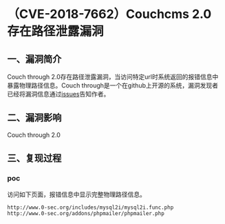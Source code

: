 （CVE-2018-7662）Couchcms 2.0 存在路径泄露漏洞
==============================================

一、漏洞简介
------------

Couch through
2.0存在路径泄露漏洞，当访问特定url时系统返回的报错信息中暴露物理路径信息。Couch
through是一个在github上开源的系统，漏洞发现者已经将漏洞信息通过[issues](https://github.com/CouchCMS/CouchCMS/issues/46)告知作者。

二、漏洞影响
------------

Couch through 2.0

三、复现过程
------------

### poc

访问如下页面，报错信息中显示完整物理路径信息。

    http://www.0-sec.org/includes/mysql2i/mysql2i.func.php
    http://www.0-sec.org/addons/phpmailer/phpmailer.php
